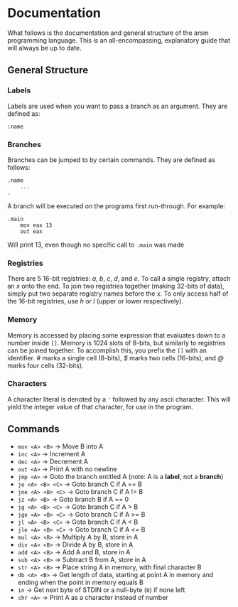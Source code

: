# Documentation
What follows is the documentation and general structure of the arsm programming language. This is an all-encompassing, explanatory guide that will always be up to date.

## General Structure
### Labels
Labels are used when you want to pass a branch as an argument. They are defined as:
```
:name
```
### Branches
Branches can be jumped to by certain commands. They are defined as follows:
```
.name
    ...
.
```
A branch will be executed on the programs first run-through. For example:
```
.main
    mov eax 13
    out eax
```
Will print 13, even though no specific call to `.main` was made
### Registries
There are 5 16-bit registries: *a*, *b*, *c*, *d*, and *e*. To call a single registry, attach an *x* onto the end. To join two registries together (making 32-bits of data), simply put two separate registry names before the *x*. To only access half of the 16-bit registries, use *h* or *l* (upper or lower respectively).
### Memory
Memory is accessed by placing some expression that evaluates down to a number inside `[]`. Memory is 1024 slots of 8-bits, but similarly to registries can be joined together. To accomplish this, you prefix the `[]` with an identifier. *#* marks a single cell (8-bits), *$* marks two cells (16-bits), and *@* marks four cells (32-bits).
### Characters
A character literal is denoted by a `'` followed by any ascii character. This will yield the integer value of that character, for use in the program.
## Commands
* `mov <A> <B>` -> Move B into A
* `inc <A>` -> Increment A
* `dec <A>` -> Decrement A
* `out <A>` -> Print A with no newline
* `jmp <A>` -> Goto the branch entitled A (note: A is a **label**, not a **branch**)
* `je <A> <B> <C>` -> Goto branch C if A == B
* `jne <A> <B> <C>` -> Goto branch C if A != B
* `jz <A> <B>` -> Goto branch B if A == 0
* `jg <A> <B> <C>` -> Goto branch C if A > B
* `jge <A> <B> <C>` -> Goto branch C if A >= B
* `jl <A> <B> <C>` -> Goto branch C if A < B
* `jle <A> <B> <C>` -> Goto branch C if A <= B
* `mul <A> <B>` -> Multiply A by B, store in A
* `div <A> <B>` -> Divide A by B, store in A
* `add <A> <B>` -> Add A and B, store in A
* `sub <A> <B>` -> Subtract B from A, store in A
* `str <A> <B>` -> Place string A in memory, with final character B
* `db <A> <B>` -> Get length of data, starting at point A in memory and ending when the point in memory equals B
* `in` -> Get next byte of STDIN or a null-byte (`0`) if none left
* `chr <A>` -> Print A as a character instead of number
